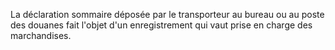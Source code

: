 La déclaration sommaire déposée par le transporteur au
bureau ou au poste des douanes fait l'objet d'un enregistrement qui vaut
prise en charge des marchandises.